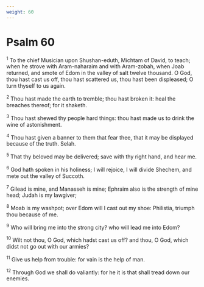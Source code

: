 ```yaml
---
weight: 60
---
```


# Psalm 60

<sup>1</sup> To the chief Musician upon Shushan-eduth, Michtam of David, to teach; when he strove with Aram-naharaim and with Aram-zobah, when Joab returned, and smote of Edom in the valley of salt twelve thousand. O God, thou hast cast us off, thou hast scattered us, thou hast been displeased; O turn thyself to us again. 

<sup>2</sup> Thou hast made the earth to tremble; thou hast broken it: heal the breaches thereof; for it shaketh. 

<sup>3</sup> Thou hast shewed thy people hard things: thou hast made us to drink the wine of astonishment. 

<sup>4</sup> Thou hast given a banner to them that fear thee, that it may be displayed because of the truth. Selah. 

<sup>5</sup> That thy beloved may be delivered; save with thy right hand, and hear me. 

<sup>6</sup> God hath spoken in his holiness; I will rejoice, I will divide Shechem, and mete out the valley of Succoth. 

<sup>7</sup> Gilead is mine, and Manasseh is mine; Ephraim also is the strength of mine head; Judah is my lawgiver; 

<sup>8</sup> Moab is my washpot; over Edom will I cast out my shoe: Philistia, triumph thou because of me. 

<sup>9</sup> Who will bring me into the strong city? who will lead me into Edom? 

<sup>10</sup> Wilt not thou, O God, which hadst cast us off? and thou, O God, which didst not go out with our armies? 

<sup>11</sup> Give us help from trouble: for vain is the help of man. 

<sup>12</sup> Through God we shall do valiantly: for he it is that shall tread down our enemies. 


